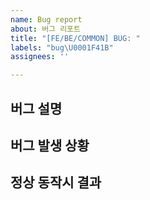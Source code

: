 ```yaml
---
name: Bug report
about: 버그 리포트
title: "[FE/BE/COMMON] BUG: "
labels: "bug\U0001F41B"
assignees: ''

---
```


## 버그 설명

## 버그 발생 상황

## 정상 동작시 결과
